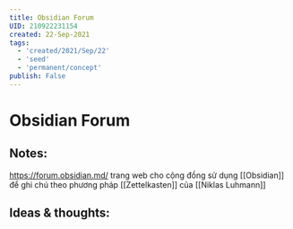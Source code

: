 ```yaml
---
title: Obsidian Forum
UID: 210922231154
created: 22-Sep-2021
tags:
  - 'created/2021/Sep/22'
  - 'seed'
  - 'permanent/concept'
publish: False
---
```

# Obsidian Forum

## Notes:
https://forum.obsidian.md/ trang web cho cộng đồng sử dụng [[Obsidian]] để ghi chú theo phương pháp [[Zettelkasten]] của [[Niklas Luhmann]]

## Ideas & thoughts:
